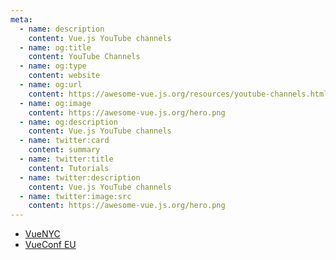 ```yaml
---
meta:
  - name: description
    content: Vue.js YouTube channels
  - name: og:title
    content: YouTube Channels
  - name: og:type
    content: website
  - name: og:url
    content: https://awesome-vue.js.org/resources/youtube-channels.html
  - name: og:image
    content: https://awesome-vue.js.org/hero.png
  - name: og:description
    content: Vue.js YouTube channels
  - name: twitter:card
    content: summary
  - name: twitter:title
    content: Tutorials
  - name: twitter:description
    content: Vue.js YouTube channels
  - name: twitter:image:src
    content: https://awesome-vue.js.org/hero.png
---
```



- [VueNYC](https://www.youtube.com/vuenyc)
- [VueConf EU](https://www.youtube.com/channel/UC9dJjbYeXjirDYYVfUD3bSw)
